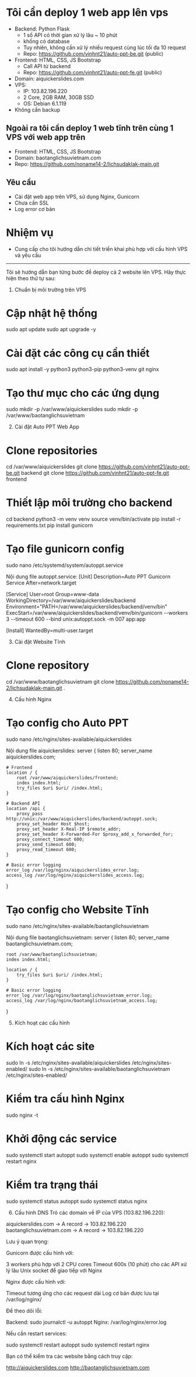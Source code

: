 # Tôi cần deploy 1 web app lên vps

- Backend: Python Flask
  - 1 số API có thời gian xử lý lâu ~ 10 phút
  - khống có database
  - Tuy nhiên, không cần xử lý nhiều request cùng lúc tối đa 10 request
  - Repo: https://github.com/vinhnt21/auto-ppt-be.git (public)
- Frontend: HTML, CSS, JS Bootstrap
  - Call API từ backend
  - Repo: https://github.com/vinhnt21/auto-ppt-fe.git (public)
- Domain: aiquickerslides.com
- VPS:
  - IP: 103.82.196.220
  - 2 Core, 2GB RAM, 30GB SSD
  - OS: Debian 6.1.119
- Không cần backup

## Ngoài ra tôi cần deploy 1 web tĩnh trên cùng 1 VPS với web app trên

- Frontend: HTML, CSS, JS Bootstrap
- Domain: baotanglichsuvietnam.com
- Repo: https://github.com/noname14-2/lichsudaklak-main.git

## Yêu cầu

- Cài đặt web app trên VPS, sử dụng Nginx, Gunicorn
- Chưa cần SSL
- Log error cơ bản

# Nhiệm vụ

- Cung cấp cho tôi hướng dẫn chi tiết triển khai phù hợp với cấu hình VPS và yêu cầu

---

Tôi sẽ hướng dẫn bạn từng bước để deploy cả 2 website lên VPS. Hãy thực hiện theo thứ tự sau:

1. Chuẩn bị môi trường trên VPS

# Cập nhật hệ thống

sudo apt update
sudo apt upgrade -y

# Cài đặt các công cụ cần thiết

sudo apt install -y python3 python3-pip python3-venv git nginx

# Tạo thư mục cho các ứng dụng

sudo mkdir -p /var/www/aiquickerslides
sudo mkdir -p /var/www/baotanglichsuvietnam

2. Cài đặt Auto PPT Web App

# Clone repositories

cd /var/www/aiquickerslides
git clone https://github.com/vinhnt21/auto-ppt-be.git backend
git clone https://github.com/vinhnt21/auto-ppt-fe.git frontend

# Thiết lập môi trường cho backend

cd backend
python3 -m venv venv
source venv/bin/activate
pip install -r requirements.txt
pip install gunicorn

# Tạo file gunicorn config

sudo nano /etc/systemd/system/autoppt.service

Nội dung file autoppt.service:
[Unit]
Description=Auto PPT Gunicorn Service
After=network.target

[Service]
User=root
Group=www-data
WorkingDirectory=/var/www/aiquickerslides/backend
Environment="PATH=/var/www/aiquickerslides/backend/venv/bin"
ExecStart=/var/www/aiquickerslides/backend/venv/bin/gunicorn --workers 3 --timeout 600 --bind unix:autoppt.sock -m 007 app:app

[Install]
WantedBy=multi-user.target

3. Cài đặt Website Tĩnh

# Clone repository

cd /var/www/baotanglichsuvietnam
git clone https://github.com/noname14-2/lichsudaklak-main.git .

4. Cấu hình Nginx

# Tạo config cho Auto PPT

sudo nano /etc/nginx/sites-available/aiquickerslides

Nội dung file aiquickerslides:
server {
listen 80;
server_name aiquickerslides.com;

    # Frontend
    location / {
        root /var/www/aiquickerslides/frontend;
        index index.html;
        try_files $uri $uri/ /index.html;
    }

    # Backend API
    location /api {
        proxy_pass http://unix:/var/www/aiquickerslides/backend/autoppt.sock;
        proxy_set_header Host $host;
        proxy_set_header X-Real-IP $remote_addr;
        proxy_set_header X-Forwarded-For $proxy_add_x_forwarded_for;
        proxy_connect_timeout 600;
        proxy_send_timeout 600;
        proxy_read_timeout 600;
    }

    # Basic error logging
    error_log /var/log/nginx/aiquickerslides_error.log;
    access_log /var/log/nginx/aiquickerslides_access.log;

}

# Tạo config cho Website Tĩnh

sudo nano /etc/nginx/sites-available/baotanglichsuvietnam

Nội dung file baotanglichsuvietnam:
server {
listen 80;
server_name baotanglichsuvietnam.com;

    root /var/www/baotanglichsuvietnam;
    index index.html;

    location / {
        try_files $uri $uri/ /index.html;
    }

    # Basic error logging
    error_log /var/log/nginx/baotanglichsuvietnam_error.log;
    access_log /var/log/nginx/baotanglichsuvietnam_access.log;

}

5. Kích hoạt các cấu hình

# Kích hoạt các site

sudo ln -s /etc/nginx/sites-available/aiquickerslides /etc/nginx/sites-enabled/
sudo ln -s /etc/nginx/sites-available/baotanglichsuvietnam /etc/nginx/sites-enabled/

# Kiểm tra cấu hình Nginx

sudo nginx -t

# Khởi động các service

sudo systemctl start autoppt
sudo systemctl enable autoppt
sudo systemctl restart nginx

# Kiểm tra trạng thái

sudo systemctl status autoppt
sudo systemctl status nginx

6. Cấu hình DNS
   Trỏ các domain về IP của VPS (103.82.196.220):

aiquickerslides.com -> A record -> 103.82.196.220
baotanglichsuvietnam.com -> A record -> 103.82.196.220

Lưu ý quan trọng:

Gunicorn được cấu hình với:

3 workers phù hợp với 2 CPU cores
Timeout 600s (10 phút) cho các API xử lý lâu
Unix socket để giao tiếp với Nginx

Nginx được cấu hình với:

Timeout tương ứng cho các request dài
Log cơ bản được lưu tại /var/log/nginx/

Để theo dõi lỗi:

Backend: sudo journalctl -u autoppt
Nginx: /var/log/nginx/error.log

Nếu cần restart services:

sudo systemctl restart autoppt
sudo systemctl restart nginx

Bạn có thể kiểm tra các website bằng cách truy cập:

http://aiquickerslides.com
http://baotanglichsuvietnam.com

